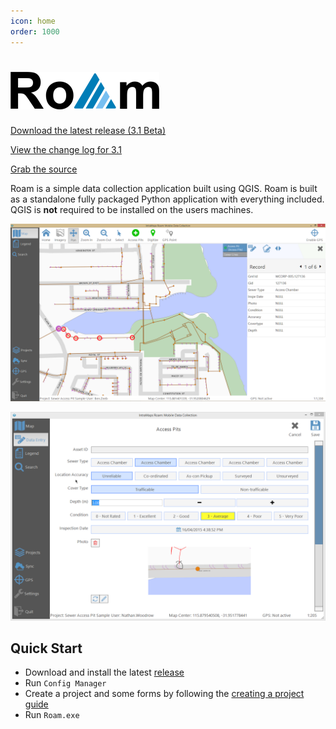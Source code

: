 ```yaml
---
icon: home
order: 1000
---
```


# ![](images/roam-icon.png)

[Download the latest release (3.1 Beta)](https://github.com/terry-longmacch/Roam/releases)

[View the change log for 3.1](features/Features-3.1.md)

[Grab the source](https://github.com/terry-longmacch/Roam)

Roam is a simple data collection application built using QGIS. 
Roam is built as a standalone fully packaged Python application with everything included. 
QGIS is **not** required to be installed on the users machines.

![a](images/release.PNG)

![](images/release-capture.png)

## Quick Start

- Download and install the latest [release](https://github.com/terry-longmacch/Roam/releases)
- Run `Config Manager`
- Create a project and some forms by following the [creating a project guide](admin-guide/projectadmin.md)
- Run `Roam.exe`

